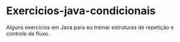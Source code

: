 # Exercicios-java-condicionais
Alguns exercícios em Java para eu treinar estruturas de repetição e controle de fluxo.
